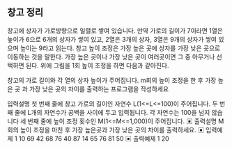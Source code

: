 ## 창고 정리
창고에 상자가 가로방향으로 일렬로 쌓여 있습니다. 
만약 가로의 길이가 7이라면
1열은 높이가 6으로 6개의 상자가 쌓여 있고, 2열은 3개의 상자, 3열은 9개의 상자가 쌓여 있
으며 높이는 9라고 읽는다.
창고 높이 조정은 가장 높은 곳에 상자를 가장 낮은 곳으로 이동하는 것을 말한다.
가장 높은 곳이나 가장 낮은 곳이 여러곳이면 그 중 아무거나 선택하면 된다.
위에 그림을 1회 높이 조정을 하면 다음과 같아진다.

창고의 가로 길이와 각 열의 상자 높이가 주어집니다. m회의 높이 조정을 한 후 가장 높은 곳
과 가장 낮은 곳의 차이를 출력하는 프로그램을 작성하세요

입력설명
첫 번째 줄에 창고 가로의 길이인 자연수 L(1<=L<=100)이 주어집니다.
두 번째 줄에 L개의 자연수가 공백을 사이에 두고 입력됩니다. 각 자연수는 100을 넘지 
않습니다
세 번째 줄에 높이 조정 횟수인 M(1<=M<=1,000)이 주어집니다.
▣ 출력설명
M회의 높이 조정을 마친 후 가장 높은곳과 가장 낮은 곳의 차이를 출력하세요.
▣ 입력예제 1 
10
69 42 68 76 40 87 14 65 76 81
50
▣ 출력예제 1
20


